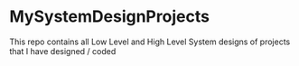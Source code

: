 # MySystemDesignProjects
This repo contains all Low Level and High Level System designs of projects that I have designed / coded
